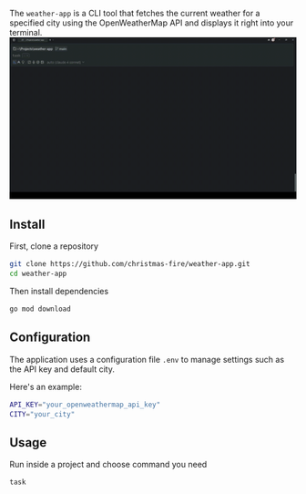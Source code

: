 The `weather-app` is a CLI tool that fetches the current weather for a specified city using the OpenWeatherMap API and displays it right into your terminal.
<img width="800" src="./weather-app.gif" />

## Install
First, clone a repository
```sh
git clone https://github.com/christmas-fire/weather-app.git
cd weather-app
   ```
Then install dependencies 
```sh
go mod download
```

## Configuration
The application uses a configuration file `.env` to manage settings such as the API key and default city.

Here's an example:
```sh
API_KEY="your_openweathermap_api_key"
CITY="your_city"
```

## Usage
Run inside a project and choose command you need
```sh
task
```
